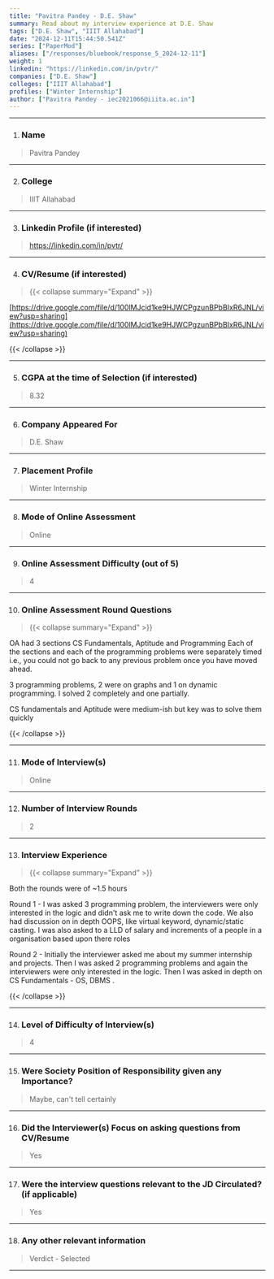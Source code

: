 ```yaml
---
title: "Pavitra Pandey - D.E. Shaw"
summary: Read about my interview experience at D.E. Shaw
tags: ["D.E. Shaw", "IIIT Allahabad"]
date: "2024-12-11T15:44:50.541Z"
series: ["PaperMod"]
aliases: ["/responses/bluebook/response_5_2024-12-11"]
weight: 1
linkedin: "https://linkedin.com/in/pvtr/"
companies: ["D.E. Shaw"]
colleges: ["IIIT Allahabad"]
profiles: ["Winter Internship"]
author: ["Pavitra Pandey - iec2021066@iiita.ac.in"]
---
```

---
1. ### Name

> Pavitra Pandey

---

2. ### College

> IIIT Allahabad

---

3. ### Linkedin Profile (if interested)

> https://linkedin.com/in/pvtr/

---

4. ### CV/Resume (if interested)

> {{< collapse summary="Expand" >}}

[https://drive.google.com/file/d/100lMJcid1ke9HJWCPgzunBPbBIxR6JNL/view?usp=sharing](https://drive.google.com/file/d/100lMJcid1ke9HJWCPgzunBPbBIxR6JNL/view?usp=sharing)

{{< /collapse >}}

---

5. ### CGPA at the time of Selection (if interested) 

> 8.32

---

6. ### Company Appeared For

> D.E. Shaw

---

7. ### Placement Profile

> Winter Internship

---

8. ### Mode of Online Assessment

> Online

---

9. ### Online Assessment Difficulty (out of 5)

> 4

---

10. ### Online Assessment Round Questions

> {{< collapse summary="Expand" >}}

OA had 3 sections CS Fundamentals, Aptitude and Programming
Each of the sections and each of the programming problems were separately timed i.e., you could not go back to any previous problem once you have moved ahead.

3 programming problems, 2 were on graphs and 1 on dynamic programming. I solved 2 completely and one partially.

CS fundamentals and Aptitude were medium-ish but key was to solve them quickly 

{{< /collapse >}}

---

11. ### Mode of Interview(s)

> Online

---

12. ### Number of Interview Rounds

> 2

---

13. ### Interview Experience

> {{< collapse summary="Expand" >}}

Both the rounds were of ~1.5 hours

Round 1 - I was asked 3 programming problem, the interviewers were only interested in the logic and didn't ask me to write down the code. We also had discussion on in depth OOPS, like virtual keyword, dynamic/static casting. I was also asked to a LLD of salary and increments of a people in a organisation based upon there roles

Round 2 - Initially the interviewer asked me about my summer internship and projects. Then I was asked 2 programming problems and again the interviewers were only interested in the logic. Then I was asked in depth on CS Fundamentals - OS, DBMS . 

{{< /collapse >}}

---

14. ### Level of Difficulty of Interview(s)

> 4

---

15. ### Were Society Position of Responsibility given any Importance?

> Maybe, can't tell certainly

---

16. ### Did the Interviewer(s) Focus on asking questions from CV/Resume

> Yes

---

17. ### Were the interview questions relevant to the JD Circulated? (if applicable)

> Yes

---

18. ### Any other relevant information

> Verdict - Selected

---

